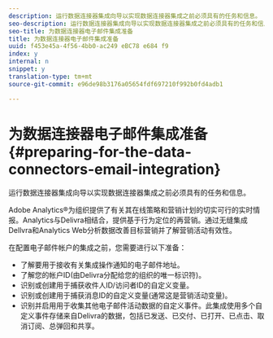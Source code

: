 ```yaml
---
description: 运行数据连接器集成向导以实现数据连接器集成之前必须具有的任务和信息。
seo-description: 运行数据连接器集成向导以实现数据连接器集成之前必须具有的任务和信息。
seo-title: 为数据连接器电子邮件集成准备
title: 为数据连接器电子邮件集成准备
uuid: f453e45a-4f56-4bb0-ac249 eBC78 e684 f9
index: y
internal: n
snippet: y
translation-type: tm+mt
source-git-commit: e96de98b3176a05654fdf697210f992b0fd4adb1

---
```



# 为数据连接器电子邮件集成准备{#preparing-for-the-data-connectors-email-integration}

运行数据连接器集成向导以实现数据连接器集成之前必须具有的任务和信息。

Adobe Analytics®为组织提供了有关其在线策略和营销计划的切实可行的实时情报。Analytics与Delivra相结合，提供基于行为定位的再营销。通过无缝集成Dellvra和Analytics Web分析数据改善目标营销并了解营销活动有效性。

在配置电子邮件帐户的集成之前，您需要进行以下准备：

* 了解要用于接收有关集成操作通知的电子邮件地址。
* 了解您的帐户ID(由Delivra分配给您的组织的唯一标识符)。
* 识别或创建用于捕获收件人ID/访问者ID的自定义变量。
* 识别或创建用于捕获消息ID的自定义变量(通常这是营销活动变量)。
* 识别并启用用于收集其他电子邮件活动数据的自定义事件。此集成使用多个自定义事件存储来自Delivra的数据，包括已发送、已交付、已打开、已点击、取消订阅、总弹回和共享。

